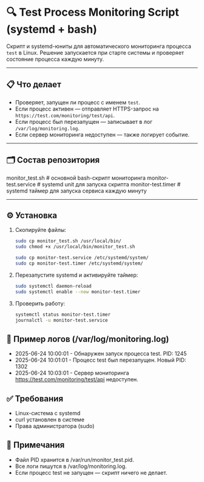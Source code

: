 # 🔍 Test Process Monitoring Script (systemd + bash)

Скрипт и systemd-юниты для автоматического мониторинга процесса `test` в Linux. Решение запускается при старте системы и проверяет состояние процесса каждую минуту.

---

## 📋 Что делает

- Проверяет, запущен ли процесс с именем `test`.
- Если процесс активен — отправляет HTTPS-запрос на `https://test.com/monitoring/test/api`.
- Если процесс был перезапущен — записывает в лог `/var/log/monitoring.log`.
- Если сервер мониторинга недоступен — также логирует событие.

---

## 🗂️ Состав репозитория

monitor_test.sh # основной bash-скрипт мониторинга
monitor-test.service # systemd unit для запуска скрипта
monitor-test.timer # systemd таймер для запуска сервиса каждую минуту

---

## ⚙️ Установка

1. Скопируйте файлы:
   ```bash
   sudo cp monitor_test.sh /usr/local/bin/
   sudo chmod +x /usr/local/bin/monitor_test.sh

   sudo cp monitor-test.service /etc/systemd/system/
   sudo cp monitor-test.timer /etc/systemd/system/

2. Перезапустите systemd и активируйте таймер:
   ```bash
   sudo systemctl daemon-reload
   sudo systemctl enable --now monitor-test.timer

3. Проверить работу:
   ```bash
   systemctl status monitor-test.timer
   journalctl -u monitor-test.service

## 📄 Пример логов (/var/log/monitoring.log)

- 2025-06-24 10:00:01 - Обнаружен запуск процесса test. PID: 1245
- 2025-06-24 10:01:01 - Процесс test был перезапущен. Новый PID: 1302
- 2025-06-24 10:03:01 - Сервер мониторинга https://test.com/monitoring/test/api недоступен.

## ✅ Требования

- Linux-система с systemd
- curl установлен в системе
- Права администратора (sudo)

## 📌 Примечания

- Файл PID хранится в /var/run/monitor_test.pid.
- Все логи пишутся в /var/log/monitoring.log.
- Если процесс test не запущен — скрипт ничего не делает.

